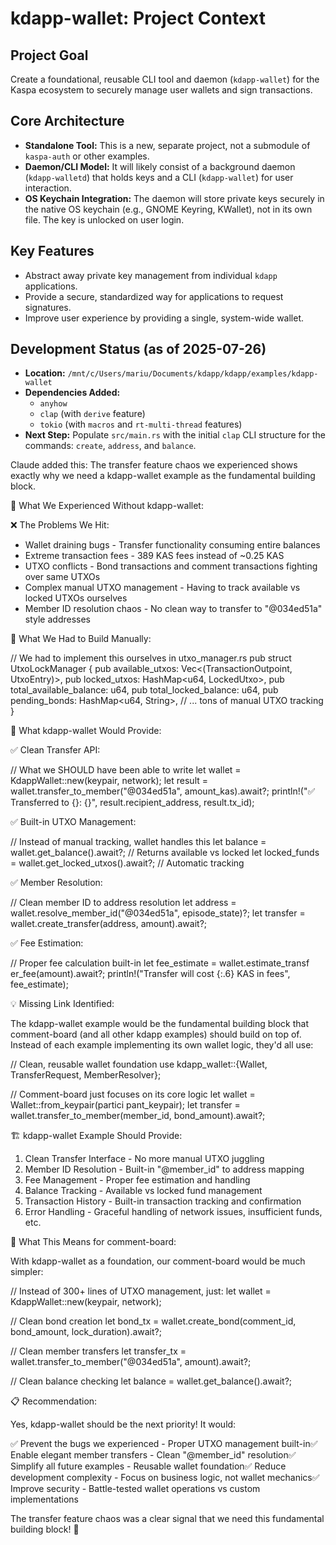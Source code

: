# kdapp-wallet: Project Context

## Project Goal
Create a foundational, reusable CLI tool and daemon (`kdapp-wallet`) for the Kaspa ecosystem to securely manage user wallets and sign transactions.

## Core Architecture
- **Standalone Tool:** This is a new, separate project, not a submodule of `kaspa-auth` or other examples.
- **Daemon/CLI Model:** It will likely consist of a background daemon (`kdapp-walletd`) that holds keys and a CLI (`kdapp-wallet`) for user interaction.
- **OS Keychain Integration:** The daemon will store private keys securely in the native OS keychain (e.g., GNOME Keyring, KWallet), not in its own file. The key is unlocked on user login.

## Key Features
- Abstract away private key management from individual `kdapp` applications.
- Provide a secure, standardized way for applications to request signatures.
- Improve user experience by providing a single, system-wide wallet.

## Development Status (as of 2025-07-26)
- **Location:** `/mnt/c/Users/mariu/Documents/kdapp/kdapp/examples/kdapp-wallet`
- **Dependencies Added:**
    - `anyhow`
    - `clap` (with `derive` feature)
    - `tokio` (with `macros` and `rt-multi-thread` features)
- **Next Step:** Populate `src/main.rs` with the initial `clap` CLI structure for the commands: `create`, `address`, and `balance`.

Claude added this:
The transfer feature chaos
   we experienced shows exactly why we need
   a kdapp-wallet example as the
  fundamental building block.

  🎯 What We Experienced Without
  kdapp-wallet:

  ❌ The Problems We Hit:

  - Wallet draining bugs - Transfer
  functionality consuming entire balances
  - Extreme transaction fees - 389 KAS fees
   instead of ~0.25 KAS
  - UTXO conflicts - Bond transactions and
  comment transactions fighting over same
  UTXOs
  - Complex manual UTXO management - Having
   to track available vs locked UTXOs
  ourselves
  - Member ID resolution chaos - No clean
  way to transfer to "@034ed51a" style
  addresses

  🔧 What We Had to Build Manually:

  // We had to implement this ourselves in
  utxo_manager.rs
  pub struct UtxoLockManager {
      pub available_utxos:
  Vec<(TransactionOutpoint, UtxoEntry)>,
      pub locked_utxos: HashMap<u64,
  LockedUtxo>,
      pub total_available_balance: u64,
      pub total_locked_balance: u64,
      pub pending_bonds: HashMap<u64,
  String>,
      // ... tons of manual UTXO tracking
  }

  🚀 What kdapp-wallet Would Provide:

  ✅ Clean Transfer API:

  // What we SHOULD have been able to write
  let wallet = KdappWallet::new(keypair,
  network);
  let result =
  wallet.transfer_to_member("@034ed51a",
  amount_kas).await?;
  println!("✅ Transferred to {}: {}",
  result.recipient_address, result.tx_id);

  ✅ Built-in UTXO Management:

  // Instead of manual tracking, wallet
  handles this
  let balance =
  wallet.get_balance().await?; // Returns
  available vs locked
  let locked_funds =
  wallet.get_locked_utxos().await?; //
  Automatic tracking

  ✅ Member Resolution:

  // Clean member ID to address resolution
  let address =
  wallet.resolve_member_id("@034ed51a",
  episode_state)?;
  let transfer =
  wallet.create_transfer(address,
  amount).await?;

  ✅ Fee Estimation:

  // Proper fee calculation built-in
  let fee_estimate = wallet.estimate_transf
  er_fee(amount).await?;
  println!("Transfer will cost {:.6} KAS in
   fees", fee_estimate);

  💡 Missing Link Identified:

  The kdapp-wallet example would be the
  fundamental building block that
  comment-board (and all other kdapp
  examples) should build on top of. Instead
   of each example implementing its own
  wallet logic, they'd all use:

  // Clean, reusable wallet foundation
  use kdapp_wallet::{Wallet,
  TransferRequest, MemberResolver};

  // Comment-board just focuses on its core
   logic
  let wallet = Wallet::from_keypair(partici
  pant_keypair);
  let transfer =
  wallet.transfer_to_member(member_id,
  bond_amount).await?;

  🏗️ kdapp-wallet Example Should Provide:

  1. Clean Transfer Interface - No more
  manual UTXO juggling
  2. Member ID Resolution - Built-in
  "@member_id" to address mapping
  3. Fee Management - Proper fee estimation
   and handling
  4. Balance Tracking - Available vs locked
   fund management
  5. Transaction History - Built-in
  transaction tracking and confirmation
  6. Error Handling - Graceful handling of
  network issues, insufficient funds, etc.

  🎯 What This Means for comment-board:

  With kdapp-wallet as a foundation, our
  comment-board would be much simpler:

  // Instead of 300+ lines of UTXO
  management, just:
  let wallet = KdappWallet::new(keypair,
  network);

  // Clean bond creation
  let bond_tx =
  wallet.create_bond(comment_id,
  bond_amount, lock_duration).await?;

  // Clean member transfers
  let transfer_tx =
  wallet.transfer_to_member("@034ed51a",
  amount).await?;

  // Clean balance checking
  let balance =
  wallet.get_balance().await?;

  📋 Recommendation:

  Yes, kdapp-wallet should be the next
  priority! It would:

  ✅ Prevent the bugs we experienced -
  Proper UTXO management built-in✅ Enable
  elegant member transfers - Clean
  "@member_id" resolution✅ Simplify all
  future examples - Reusable wallet
  foundation✅ Reduce development
  complexity - Focus on business logic, not
   wallet mechanics✅ Improve security -
  Battle-tested wallet operations vs custom
   implementations

  The transfer feature chaos was a clear
  signal that we need this fundamental
  building block! 🎯